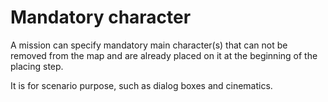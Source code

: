 # Mandatory character

A mission can specify mandatory main character(s) that can not be removed from the map and are already placed on it at the beginning of the placing step.

It is for scenario purpose, such as dialog boxes and cinematics.
